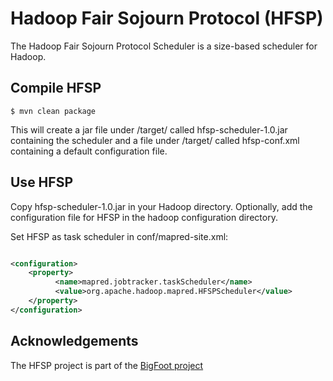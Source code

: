 # Hadoop Fair Sojourn Protocol (HFSP)

The Hadoop Fair Sojourn Protocol Scheduler is a size-based scheduler for
Hadoop.

## Compile HFSP

```
$ mvn clean package
```

This will create a jar file under /target/ called hfsp-scheduler-1.0.jar
containing the scheduler and a file under /target/ called hfsp-conf.xml
containing a default configuration file.

## Use HFSP

Copy hfsp-scheduler-1.0.jar in your Hadoop directory. Optionally, add the
configuration file for HFSP in the hadoop configuration directory.

Set HFSP as task scheduler in conf/mapred-site.xml:

```xml

<configuration>
	<property>
          <name>mapred.jobtracker.taskScheduler</name>        
          <value>org.apache.hadoop.mapred.HFSPScheduler</value>  
	</property>
</configuration>
```

## Acknowledgements

The HFSP project is part of the [BigFoot project](http://www.bigfootproject.eu/)
